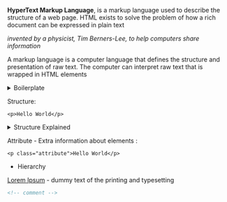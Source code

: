 **HyperText Markup Language**, is a markup language used to describe the structure of a web page. HTML exists to solve the problem of how a rich document can be expressed in plain text

_invented by a physicist, Tim Berners-Lee, to help computers share information_

A markup language is a computer language that defines the structure and presentation of raw text. The computer can interpret raw text that is wrapped in HTML elements

<details>
<summary>Boilerplate</summary>

	<!DOCTYPE html> 
	  <html>
	    <head>
	      <title>My Coding Journey</title> 
	    </head>
	    <body>
	      <p>Hello World</p>
	    </body>
	  </html>

</details>

Structure:

	<p>Hello World</p>

  <details>
  <summary>Structure Explained </summary>

  -  opening tag 
  -  closing tag 
  -  Element 
  -  Content 

  </details>

Attribute - Extra information about elements :

	<p class="attribute">Hello World</p>

- Hierarchy

[Lorem Ipsum](https://www.lipsum.com/) - dummy text of the printing and typesetting

```html
<!-- comment -->
```
